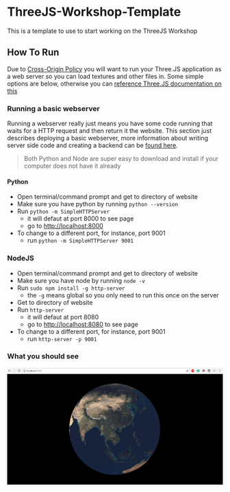 # ThreeJS-Workshop-Template
This is a template to use to start working on the ThreeJS Workshop

## How To Run

Due to [Cross-Origin Policy](https://developer.mozilla.org/en-US/docs/Web/HTTP/CORS) you will want to run your Three.JS application as a web server so you can load textures and other files in. Some simple options are below, otherwise you can [reference Three.JS documentation on this](https://threejs.org/docs/index.html#manual/introduction/How-to-run-thing-locally)

### Running a basic webserver

Running a webserver really just means you have some code running that waits for a HTTP request and then return it the website. This section just describes deploying a basic webserver, more information about writing server side code and creating a backend can be [found here](https://github.com/uwmadisonieee/Server-And-Database-Workshop).

> Both Python and Node are super easy to download and install if your computer does not have it already

#### Python

- Open terminal/command prompt and get to directory of website
- Make sure you have python by running `python --version`
- Run `python -m SimpleHTTPServer`
  - it will defaut at port 8000 to see page
  - go to [http://localhost:8000](http://localhost:8000)
- To change to a different port, for instance, port 9001
  - run `python -m SimpleHTTPServer 9001`
	
### NodeJS

- Open terminal/command prompt and get to directory of website
- Make sure you have node by running `node -v`
- Run `sudo npm install -g http-server`
  - the `-g` means global so you only need to run this once on the server
- Get to directory of website
- Run `http-server`
  - it will defaut at port 8080
  - go to [http://localhost:8080](http://localhost:8080) to see page
- To change to a different port, for instance, port 9001
  - run `http-server -p 9001`

### What you should see

![preview](Preview.png)